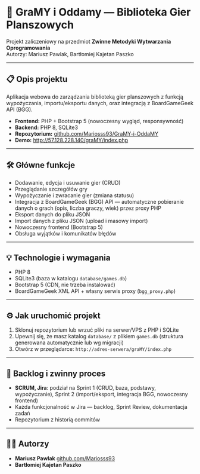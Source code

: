 # 🎲 GraMY i Oddamy — Biblioteka Gier Planszowych

Projekt zaliczeniowy na przedmiot **Zwinne Metodyki Wytwarzania Oprogramowania**  
Autorzy: Mariusz Pawlak, Bartłomiej Kajetan Paszko

---

## 📋 **Opis projektu**

Aplikacja webowa do zarządzania biblioteką gier planszowych z funkcją wypożyczania, importu/eksportu danych, oraz integracją z BoardGameGeek API (BGG).

- **Frontend:** PHP + Bootstrap 5 (nowoczesny wygląd, responsywność)
- **Backend:** PHP 8, SQLite3
- **Repozytorium:** [github.com/Mariosss93/GraMY-i-OddaMY](https://github.com/Mariosss93/GraMY-i-OddaMY)
- **Demo:** http://57.128.228.140/graMY/index.php

---

## 🛠️ **Główne funkcje**

- Dodawanie, edycja i usuwanie gier (CRUD)
- Przeglądanie szczegółów gry
- Wypożyczanie i zwracanie gier (zmiana statusu)
- Integracja z BoardGameGeek (BGG) API — automatyczne pobieranie danych o grach (opis, liczba graczy, wiek) przez proxy PHP
- Eksport danych do pliku JSON
- Import danych z pliku JSON (upload i masowy import)
- Nowoczesny frontend (Bootstrap 5)
- Obsługa wyjątków i komunikatów błędów

---

## 💡 **Technologie i wymagania**

- PHP 8
- SQLite3 (baza w katalogu `database/games.db`)
- Bootstrap 5 (CDN, nie trzeba instalować)
- BoardGameGeek XML API + własny serwis proxy (`bgg_proxy.php`)

---

## ⚙️ **Jak uruchomić projekt**

1. Sklonuj repozytorium lub wrzuć pliki na serwer/VPS z PHP i SQLite
2. Upewnij się, że masz katalog `database/` z plikiem `games.db` (struktura generowana automatycznie lub wg migracji)
3. Otwórz w przeglądarce: `http://adres-serwera/graMY/index.php`

---

## 🚀 **Backlog i zwinny proces**

- **SCRUM, Jira**: podział na Sprint 1 (CRUD, baza, podstawy, wypożyczanie), Sprint 2 (import/eksport, integracja BGG, nowoczesny frontend)
- Każda funkcjonalność w Jira — backlog, Sprint Review, dokumentacja zadań
- Repozytorium z historią commitów

---

## 🧑‍💻 **Autorzy**

- **Mariusz Pawlak** [github.com/Mariosss93](https://github.com/Mariosss93)
- **Bartłomiej Kajetan Paszko**


